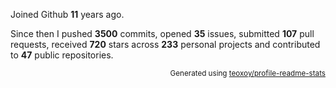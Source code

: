 Joined Github **11** years ago.

Since then I pushed **3500** commits, opened **35** issues, submitted **107** pull requests, received **720** stars across **233** personal projects and contributed to **47** public repositories.

<p align="right"><sub>Generated using <a href="https://github.com/marketplace/actions/profile-readme-stats">teoxoy/profile-readme-stats</a></sub></p>
